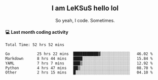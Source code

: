<h2 align="center">I am LeKSuS hello lol</h2>
<p align="center">So yeah, I code. Sometimes.</p>

#### :computer: Last month coding activity
<!--START_SECTION:waka-->

```txt
Total Time: 52 hrs 52 mins

Go            25 hrs 22 mins  ███████████▓░░░░░░░░░░░░░   46.02 %
Markdown      8 hrs 44 mins   ████░░░░░░░░░░░░░░░░░░░░░   15.84 %
YAML          7 hrs 7 mins    ███▒░░░░░░░░░░░░░░░░░░░░░   12.92 %
Python        4 hrs 47 mins   ██▒░░░░░░░░░░░░░░░░░░░░░░   08.70 %
Other         2 hrs 15 mins   █░░░░░░░░░░░░░░░░░░░░░░░░   04.10 %
```

<!--END_SECTION:waka-->
